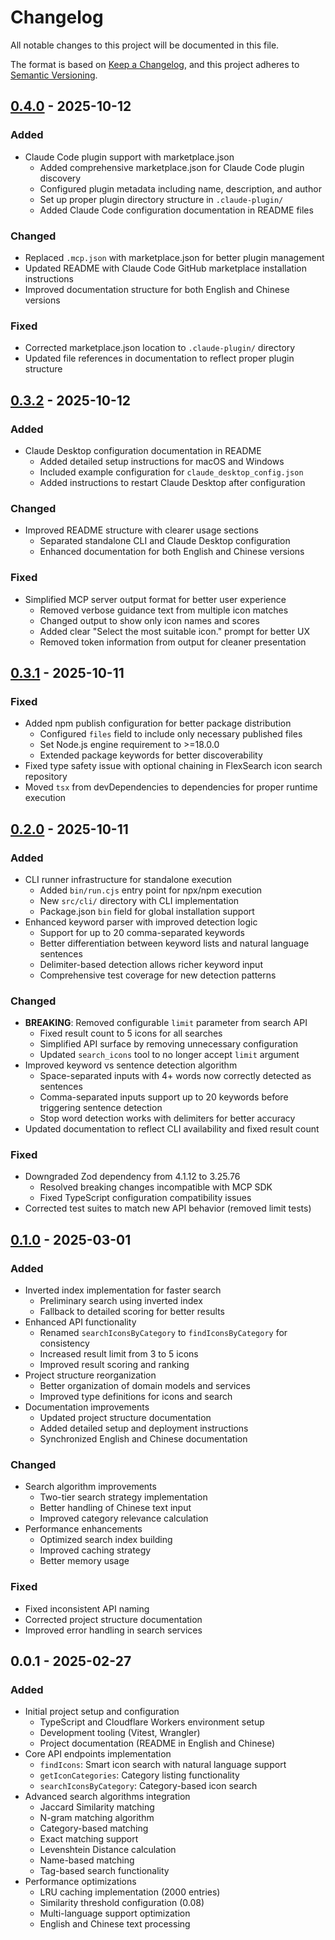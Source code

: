 # Changelog

All notable changes to this project will be documented in this file.

The format is based on [Keep a Changelog](https://keepachangelog.com/en/1.1.0/),
and this project adheres to [Semantic Versioning](https://semver.org/spec/v2.0.0.html).


## [0.4.0] - 2025-10-12

### Added
- Claude Code plugin support with marketplace.json
  - Added comprehensive marketplace.json for Claude Code plugin discovery
  - Configured plugin metadata including name, description, and author
  - Set up proper plugin directory structure in `.claude-plugin/`
  - Added Claude Code configuration documentation in README files

### Changed
- Replaced `.mcp.json` with marketplace.json for better plugin management
- Updated README with Claude Code GitHub marketplace installation instructions
- Improved documentation structure for both English and Chinese versions

### Fixed
- Corrected marketplace.json location to `.claude-plugin/` directory
- Updated file references in documentation to reflect proper plugin structure


## [0.3.2] - 2025-10-12

### Added
- Claude Desktop configuration documentation in README
  - Added detailed setup instructions for macOS and Windows
  - Included example configuration for `claude_desktop_config.json`
  - Added instructions to restart Claude Desktop after configuration

### Changed
- Improved README structure with clearer usage sections
  - Separated standalone CLI and Claude Desktop configuration
  - Enhanced documentation for both English and Chinese versions

### Fixed
- Simplified MCP server output format for better user experience
  - Removed verbose guidance text from multiple icon matches
  - Changed output to show only icon names and scores
  - Added clear "Select the most suitable icon." prompt for better UX
  - Removed token information from output for cleaner presentation


## [0.3.1] - 2025-10-11

### Fixed
- Added npm publish configuration for better package distribution
  - Configured `files` field to include only necessary published files
  - Set Node.js engine requirement to >=18.0.0
  - Extended package keywords for better discoverability
- Fixed type safety issue with optional chaining in FlexSearch icon search repository
- Moved `tsx` from devDependencies to dependencies for proper runtime execution


## [0.2.0] - 2025-10-11

### Added
- CLI runner infrastructure for standalone execution
  - Added `bin/run.cjs` entry point for npx/npm execution
  - New `src/cli/` directory with CLI implementation
  - Package.json `bin` field for global installation support
- Enhanced keyword parser with improved detection logic
  - Support for up to 20 comma-separated keywords
  - Better differentiation between keyword lists and natural language sentences
  - Delimiter-based detection allows richer keyword input
  - Comprehensive test coverage for new detection patterns

### Changed
- **BREAKING**: Removed configurable `limit` parameter from search API
  - Fixed result count to 5 icons for all searches
  - Simplified API surface by removing unnecessary configuration
  - Updated `search_icons` tool to no longer accept `limit` argument
- Improved keyword vs sentence detection algorithm
  - Space-separated inputs with 4+ words now correctly detected as sentences
  - Comma-separated inputs support up to 20 keywords before triggering sentence detection
  - Stop word detection works with delimiters for better accuracy
- Updated documentation to reflect CLI availability and fixed result count

### Fixed
- Downgraded Zod dependency from 4.1.12 to 3.25.76
  - Resolved breaking changes incompatible with MCP SDK
  - Fixed TypeScript configuration compatibility issues
- Corrected test suites to match new API behavior (removed limit tests)


## [0.1.0] - 2025-03-01

### Added
- Inverted index implementation for faster search
  - Preliminary search using inverted index
  - Fallback to detailed scoring for better results
- Enhanced API functionality
  - Renamed `searchIconsByCategory` to `findIconsByCategory` for consistency
  - Increased result limit from 3 to 5 icons
  - Improved result scoring and ranking
- Project structure reorganization
  - Better organization of domain models and services
  - Improved type definitions for icons and search
- Documentation improvements
  - Updated project structure documentation
  - Added detailed setup and deployment instructions
  - Synchronized English and Chinese documentation

### Changed
- Search algorithm improvements
  - Two-tier search strategy implementation
  - Better handling of Chinese text input
  - Improved category relevance calculation
- Performance enhancements
  - Optimized search index building
  - Improved caching strategy
  - Better memory usage

### Fixed
- Fixed inconsistent API naming
- Corrected project structure documentation
- Improved error handling in search services


## 0.0.1 - 2025-02-27

### Added
- Initial project setup and configuration
  - TypeScript and Cloudflare Workers environment setup
  - Development tooling (Vitest, Wrangler)
  - Project documentation (README in English and Chinese)
- Core API endpoints implementation
  - `findIcons`: Smart icon search with natural language support
  - `getIconCategories`: Category listing functionality
  - `searchIconsByCategory`: Category-based icon search
- Advanced search algorithms integration
  - Jaccard Similarity matching
  - N-gram matching algorithm
  - Category-based matching
  - Exact matching support
  - Levenshtein Distance calculation
  - Name-based matching
  - Tag-based search functionality
- Performance optimizations
  - LRU caching implementation (2000 entries)
  - Similarity threshold configuration (0.08)
  - Multi-language support optimization
  - English and Chinese text processing

[0.4.0]: https://github.com/fradser/mcp-server-remix-icon/compare/v0.3.2...v0.4.0
[0.3.2]: https://github.com/fradser/mcp-server-remix-icon/compare/v0.3.1...v0.3.2
[0.3.1]: https://github.com/fradser/mcp-server-remix-icon/compare/v0.2.0...v0.3.1
[0.2.0]: https://github.com/fradser/mcp-server-remix-icon/compare/v0.1.0...v0.2.0
[0.1.0]: https://github.com/fradser/mcp-server-remix-icon/compare/v0.0.1...v0.1.0